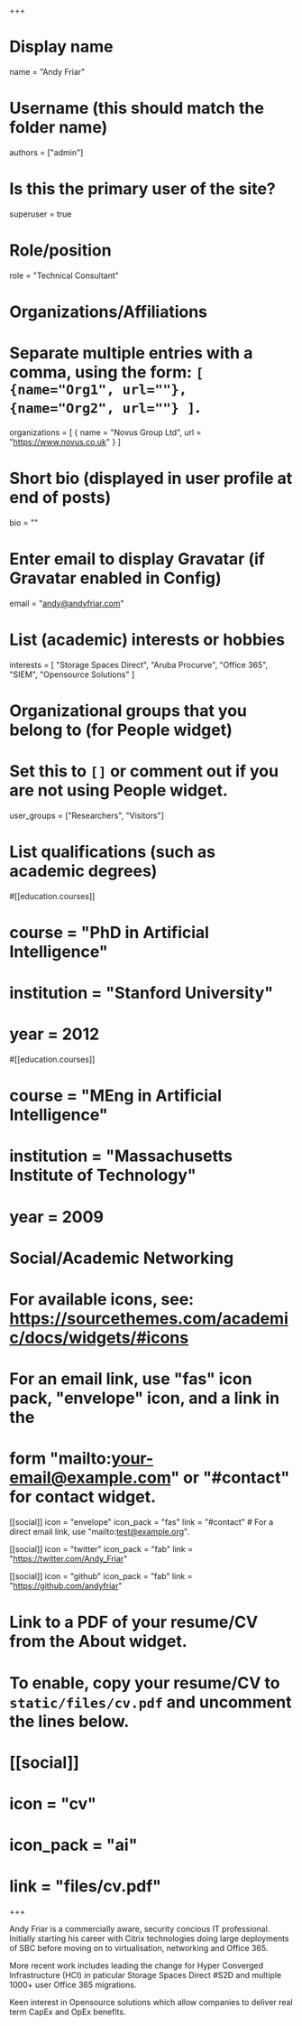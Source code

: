 +++
# Display name
name = "Andy Friar"

# Username (this should match the folder name)
authors = ["admin"]

# Is this the primary user of the site?
superuser = true

# Role/position
role = "Technical Consultant"

# Organizations/Affiliations
#   Separate multiple entries with a comma, using the form: `[ {name="Org1", url=""}, {name="Org2", url=""} ]`.
organizations = [ { name = "Novus Group Ltd", url = "https://www.novus.co.uk" } ]

# Short bio (displayed in user profile at end of posts)
bio = ""

# Enter email to display Gravatar (if Gravatar enabled in Config)
email = "andy@andyfriar.com"

# List (academic) interests or hobbies
interests = [
  "Storage Spaces Direct",
  "Aruba Procurve",
  "Office 365",
  "SIEM",
  "Opensource Solutions"
]

# Organizational groups that you belong to (for People widget)
#   Set this to `[]` or comment out if you are not using People widget.
user_groups = ["Researchers", "Visitors"]

# List qualifications (such as academic degrees)
#[[education.courses]]
#  course = "PhD in Artificial Intelligence"
#  institution = "Stanford University"
#  year = 2012

#[[education.courses]]
#  course = "MEng in Artificial Intelligence"
#  institution = "Massachusetts Institute of Technology"
#  year = 2009


# Social/Academic Networking
# For available icons, see: https://sourcethemes.com/academic/docs/widgets/#icons
#   For an email link, use "fas" icon pack, "envelope" icon, and a link in the
#   form "mailto:your-email@example.com" or "#contact" for contact widget.

[[social]]
  icon = "envelope"
  icon_pack = "fas"
  link = "#contact"  # For a direct email link, use "mailto:test@example.org".

[[social]]
  icon = "twitter"
  icon_pack = "fab"
  link = "https://twitter.com/Andy_Friar"

[[social]]
  icon = "github"
  icon_pack = "fab"
  link = "https://github.com/andyfriar"

# Link to a PDF of your resume/CV from the About widget.
# To enable, copy your resume/CV to `static/files/cv.pdf` and uncomment the lines below.
# [[social]]
#   icon = "cv"
#   icon_pack = "ai"
#   link = "files/cv.pdf"

+++

Andy Friar is a commercially aware, security concious IT professional. Initially starting his career with Citrix technologies doing large deployments of SBC before moving on to virtualisation, networking and Office 365.

More recent work includes leading the change for Hyper Converged Infrastructure (HCI) in paticular Storage Spaces Direct #S2D and multiple 1000+ user Office 365 migrations.

Keen interest in Opensource solutions which allow companies to deliver real term CapEx and OpEx benefits.
